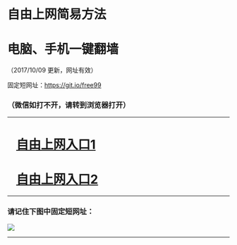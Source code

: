 ﻿# 自由上网简易方法

# 电脑、手机一键翻墙

（2017/10/09 更新，网址有效）

固定短网址：https://git.io/free99

### （微信如打不开，请转到浏览器打开）


***





# &nbsp;&nbsp; <a href="http://ft1641523621.fwq-tz-1001.info/fwqtz01.html?t=100900115404 " target="_blank">自由上网入口1</a>
# &nbsp;&nbsp; <a href="http://ft2990129695.fwq-tz-1002.info/fwqtz02.html?t=100900110321 " target="_blank">自由上网入口2</a>
***

### 请记住下图中固定短网址：

<img src="https://s3-us-west-2.amazonaws.com/fwq-1001/yjfq-20170905okok.png" /> 


***

